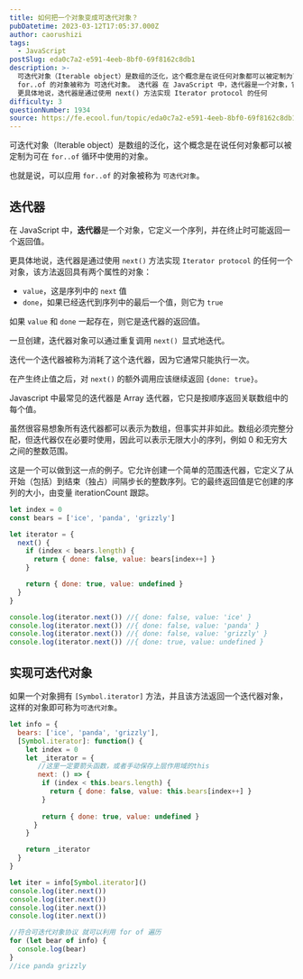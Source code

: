 ```yaml
---
title: 如何把一个对象变成可迭代对象？
pubDatetime: 2023-03-12T17:05:37.000Z
author: caorushizi
tags:
  - JavaScript
postSlug: eda0c7a2-e591-4eeb-8bf0-69f8162c8db1
description: >-
  可迭代对象（Iterable object）是数组的泛化，这个概念是在说任何对象都可以被定制为可在 for..of 循环中使用的对象。 也就是说，可以应用
  for..of 的对象被称为 可迭代对象。 迭代器 在 JavaScript 中，迭代器是一个对象，它定义一个序列，并在终止时可能返回一个返回值。
  更具体地说，迭代器是通过使用 next() 方法实现 Iterator protocol 的任何
difficulty: 3
questionNumber: 1934
source: https://fe.ecool.fun/topic/eda0c7a2-e591-4eeb-8bf0-69f8162c8db1
---
```


可迭代对象（Iterable object）是数组的泛化，这个概念是在说任何对象都可以被定制为可在 `for..of` 循环中使用的对象。

也就是说，可以应用 `for..of` 的对象被称为 `可迭代对象`。

## 迭代器

在 JavaScript 中，**迭代器**是一个对象，它定义一个序列，并在终止时可能返回一个返回值。

更具体地说，迭代器是通过使用 `next()` 方法实现 `Iterator protocol` 的任何一个对象，该方法返回具有两个属性的对象： 

* `value`，这是序列中的 `next` 值
* `done`，如果已经迭代到序列中的最后一个值，则它为 `true` 

如果 `value` 和 `done` 一起存在，则它是迭代器的返回值。

一旦创建，迭代器对象可以通过重复调用 `next() `显式地迭代。

迭代一个迭代器被称为消耗了这个迭代器，因为它通常只能执行一次。

在产生终止值之后，对 `next()` 的额外调用应该继续返回 `{done: true}`。

Javascript 中最常见的迭代器是 Array 迭代器，它只是按顺序返回关联数组中的每个值。

虽然很容易想象所有迭代器都可以表示为数组，但事实并非如此。数组必须完整分配，但迭代器仅在必要时使用，因此可以表示无限大小的序列，例如 0 和无穷大之间的整数范围。

这是一个可以做到这一点的例子。它允许创建一个简单的范围迭代器，它定义了从开始（包括）到结束（独占）间隔步长的整数序列。它的最终返回值是它创建的序列的大小，由变量 iterationCount 跟踪。

```js
let index = 0
const bears = ['ice', 'panda', 'grizzly']

let iterator = {
  next() {
    if (index < bears.length) {
      return { done: false, value: bears[index++] }
    }

    return { done: true, value: undefined }
  }
}

console.log(iterator.next()) //{ done: false, value: 'ice' }
console.log(iterator.next()) //{ done: false, value: 'panda' }
console.log(iterator.next()) //{ done: false, value: 'grizzly' }
console.log(iterator.next()) //{ done: true, value: undefined }
```

## 实现可迭代对象

如果一个对象拥有 `[Symbol.iterator]` 方法，并且该方法返回一个迭代器对象，这样的对象即可称为`可迭代对象`。

```js
let info = {
  bears: ['ice', 'panda', 'grizzly'],
  [Symbol.iterator]: function() {
    let index = 0
    let _iterator = {
       //这里一定要箭头函数，或者手动保存上层作用域的this
       next: () => {
        if (index < this.bears.length) {
          return { done: false, value: this.bears[index++] }
        }
  
        return { done: true, value: undefined }
      }
    }

    return _iterator
  }
}

let iter = info[Symbol.iterator]()
console.log(iter.next())
console.log(iter.next())
console.log(iter.next())
console.log(iter.next())

//符合可迭代对象协议 就可以利用 for of 遍历
for (let bear of info) {
  console.log(bear)
}
//ice panda grizzly
```
